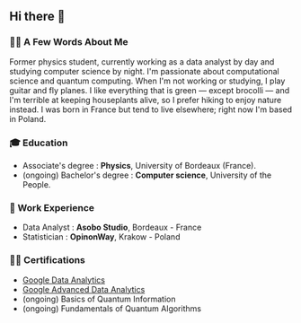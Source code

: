 ## Hi there 👋 

### 🙋‍♂️ A Few Words About Me

Former physics student, currently working as a data analyst by day and studying computer science by night. I'm passionate about computational science and quantum computing. When I'm not working or studying, I play guitar and fly planes. I like everything that is green — except brocolli — and I'm terrible at keeping houseplants alive, so I prefer hiking to enjoy nature instead. I was born in France but tend to live elsewhere; right now I'm based in Poland. 

### 🎓 Education

- Associate's degree : **Physics**, University of Bordeaux (France).
- (ongoing) Bachelor's degree : **Computer science**, University of the People.

### 💼 Work Experience

- Data Analyst : **Asobo Studio**, Bordeaux - France
- Statistician : **OpinonWay**, Krakow - Poland

### ✍🏻 Certifications

- [Google Data Analytics](https://coursera.org/share/90cca58488c199a03cda3dfcd3894dd8)
- [Google Advanced Data Analytics](https://coursera.org/share/7a254b69e311190d083f57167fda63ae)
- (ongoing) Basics of Quantum Information
- (ongoing) Fundamentals of Quantum Algorithms



<!--
**GraineDePomme/GraineDePomme** is a ✨ _special_ ✨ repository because its `README.md` (this file) appears on your GitHub profile.

Here are some ideas to get you started:

- 🔭 I’m currently working on ...
- 🌱 I’m currently learning ...
- 👯 I’m looking to collaborate on ...
- 🤔 I’m looking for help with ...
- 💬 Ask me about ...
- 📫 How to reach me: ...
- 😄 Pronouns: ...
- ⚡ Fun fact: ...
-->
